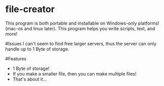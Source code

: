 # file-creator
This program is both portable and installable on Windows-only platforms! (mac-os and linux later). This program helps you write scripts, text, and more!

#Issues
I can't seem to find free larger servers, thus the server can only handle up to 1 Byte of storage.

#Features
- 1 Byte of storage!
- If you make a smaller file, then you can make multiple files!
- That's about it...
